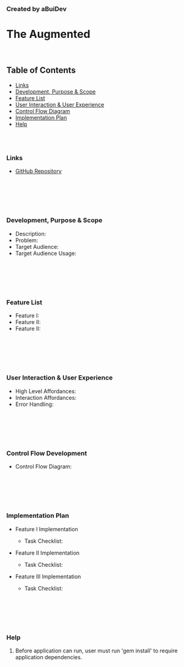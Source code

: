 <br>

### Created by aBuiDev
# The Augmented

<br>

## Table of Contents
- [Links](###Links)
- [Development, Purpose & Scope](###Development,-Purpose-&-Scope)
- [Feature List](###Feature-List)
- [User Interaction & User Experience](###User-Interaction-&-User-Experience)
- [Control Flow Diagram](###Control-Flow-Development)
- [Implementation Plan](###Implementation-Plan)
- [Help](###Help)

<br>

#

### Links
* [GitHub Repository](https://github.com/aBuiDev/the_augmented.git)

<br>

#

<br>

### Development, Purpose & Scope

* Description:
* Problem:
* Target Audience:
* Target Audience Usage:

<br>

#

<br>

### Feature List

* Feature I:
* Feature II:
* Feature II: 

<br>

#

<br>

### User Interaction & User Experience

* High Level Affordances:
* Interaction Affordances:
* Error Handling:

<br>

#

<br>

### Control Flow Development

* Control Flow Diagram:

<br>

#

<br>

### Implementation Plan

* Feature I Implementation
    * Task Checklist:

* Feature II Implementation
    * Task Checklist:

* Feature III Implementation
    * Task Checklist:

<br>

#

<br>

### Help

1. Before application can run, user must run 'gem install' to require application dependencies.